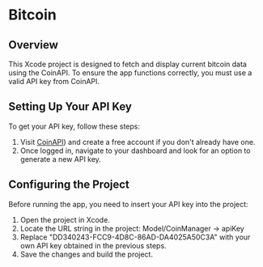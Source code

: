 # Bitcoin

## Overview

This Xcode project is designed to fetch and display current bitcoin data using the CoinAPI. To ensure the app functions correctly, you must use a valid API key from CoinAPI.

## Setting Up Your API Key

To get your API key, follow these steps:

1. Visit [CoinAPI](https://www.coinapi.io)) and create a free account if you don't already have one.
2. Once logged in, navigate to your dashboard and look for an option to generate a new API key.

## Configuring the Project

Before running the app, you need to insert your API key into the project:

1. Open the project in Xcode.
2. Locate the URL string in the project: Model/CoinManager -> apiKey 
3. Replace "DD340243-FCC9-4D8C-86AD-DA4025A50C3A" with your own API key obtained in the previous steps.
4. Save the changes and build the project.
